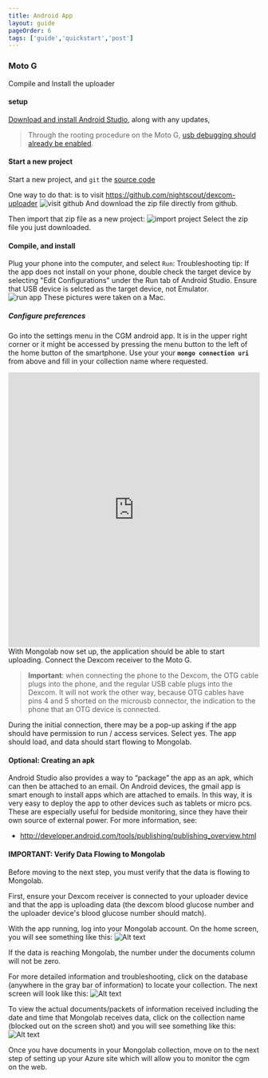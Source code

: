 ```yaml
---
title: Android App
layout: guide
pageOrder: 6
tags: ['guide','quickstart','post']
---
```

### Moto G

Compile and Install the uploader

#### setup
[Download and install Android Studio](http://developer.android.com/sdk/installing/studio.html),
along with any updates,

> Through the rooting procedure on the Moto G, [usb debugging should
  already be enabled](http://developer.android.com/tools/device.html).

#### Start a new project
Start a new project, and `git` the
[source code](https://github.com/nightscout/dexcom-uploader.git)

One way to do that: is to visit https://github.com/nightscout/dexcom-uploader
![visit github](http://i.imgur.com/7QXcK4s.jpg)
And download the zip file directly from github.

Then import that zip file as a new project:
![import project](http://i.imgur.com/m4HN47j.jpg)
Select the zip file you just downloaded.

#### Compile, and install
Plug your phone into the computer, and select `Run`:  Troubleshooting tip: If the app does not install on your phone, double check the target device by selecting "Edit Configurations" under the Run tab of Android Studio.  Ensure that USB device is selcted as the target device, not Emulator.  
![run app](http://i.imgur.com/TxLrp6f.jpg)
These pictures were taken on a Mac.


##### Configure preferences
Go into the settings menu in the CGM android app.  It is in the upper right
corner or it might be accessed by pressing the menu button to the left of the home button of the smartphone.  Use your your **`mongo connection uri`** from above and fill in your collection name where requested.
<iframe class="imgur-album" width="100%" height="550" frameborder="0" src="http://imgur.com/a/gVYWC/embed"></iframe>
With Mongolab now set up, the application should be able to start
uploading.  Connect the Dexcom receiver to the Moto G.

> **Important**: when connecting the phone to the Dexcom, the OTG cable
> plugs into the phone, and the regular USB cable plugs into the
> Dexcom.  It will not work the other way, because OTG cables have
> pins 4 and 5 shorted on the microusb connector, the indication to
> the phone that an OTG device is connected.

During the initial connection, there may be a pop-up asking if the app
should have permission to run / access services.  Select yes.  The app
should load, and data should start flowing to Mongolab.


#### **Optional: Creating an apk**
Android Studio also provides a way to “package” the app as an apk,
which can then be attached to an email.  On Android devices, the gmail
app is smart enough to install apps which are attached to emails.  In
this way, it is very easy to deploy the app to other devices such as
tablets or micro pcs.  These are especially useful for bedside
monitoring, since they have their own source of external power.  For
more information, see:

* http://developer.android.com/tools/publishing/publishing_overview.html



#### **IMPORTANT: Verify Data Flowing to Mongolab**
Before moving to the next step, you must verify that the data is flowing to Mongolab.  

First, ensure your Dexcom receiver is connected to your uploader device and that the app is uploading data (the dexcom blood glucose number and the uploader device's blood glucose number should match).  

With the app running, log into your Mongolab account.  On the home screen, you will see something like this:
![Alt text](http://i.imgur.com/gzfIvKJ.png)

If the data is reaching Mongolab, the number under the documents column will not be zero.

For more detailed information and troubleshooting, click on the database (anywhere in the gray bar of information) to locate your collection.  The next screen will look like this:
![Alt text](http://i.imgur.com/l08MATw.png)

To view the actual documents/packets of information received including the date and time that Mongolab receives data, click on the collection name (blocked out on the screen shot) and you will see something like this:
![Alt text](http://i.imgur.com/McIiYk5.png)

Once you have documents in your Mongolab collection, move on to the next step of setting up your Azure site which will allow you to monitor the cgm on the web.

